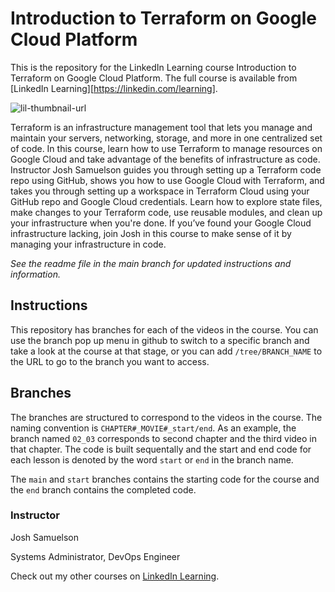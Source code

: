 # Introduction to Terraform on Google Cloud Platform
This is the repository for the LinkedIn Learning course Introduction to Terraform on Google Cloud Platform. The full course is available from [LinkedIn Learning][https://linkedin.com/learning].

![lil-thumbnail-url]

Terraform is an infrastructure management tool that lets you manage and maintain your servers, networking, storage, and more in one centralized set of code. In this course, learn how to use Terraform to manage resources on Google Cloud and take advantage of the benefits of infrastructure as code. Instructor Josh Samuelson guides you through setting up a Terraform code repo using GitHub, shows you how to use Google Cloud with Terraform, and takes you through setting up a workspace in Terraform Cloud using your GitHub repo and Google Cloud credentials. Learn how to explore state files, make changes to your Terraform code, use reusable modules, and clean up your infrastructure when you're done. If you’ve found your Google Cloud infrastructure lacking, join Josh in this course to make sense of it by managing your infrastructure in code.

_See the readme file in the main branch for updated instructions and information._
## Instructions
This repository has branches for each of the videos in the course. You can use the branch pop up menu in github to switch to a specific branch and take a look at the course at that stage, or you can add `/tree/BRANCH_NAME` to the URL to go to the branch you want to access.

## Branches
The branches are structured to correspond to the videos in the course. The naming convention is `CHAPTER#_MOVIE#_start/end`. As an example, the branch named `02_03` corresponds to second chapter and the third video in that chapter. The code is built sequentally and the start and end code for each lesson is denoted by the word `start` or `end` in the branch name. 

The `main` and `start` branches contains the starting code for the course and the `end` branch contains the completed code.

### Instructor

Josh Samuelson

Systems Administrator, DevOps Engineer
              

Check out my other courses on [LinkedIn Learning](https://www.linkedin.com/learning/instructors/josh-samuelson?u=104).


[0]: # (Replace these placeholder URLs with actual course URLs)

[lil-course-url]: https://www.linkedin.com/learning/introduction-to-terraform-on-google-cloud-platform
[lil-thumbnail-url]: https://media.licdn.com/dms/image/D4D0DAQG-tVVvLSYwLg/learning-public-crop_675_1200/0/1707866981241?e=2147483647&v=beta&t=i3cBujXPDh7_dfqGmPX9ZWy83CsJjy6heqdYtuiVU-8


